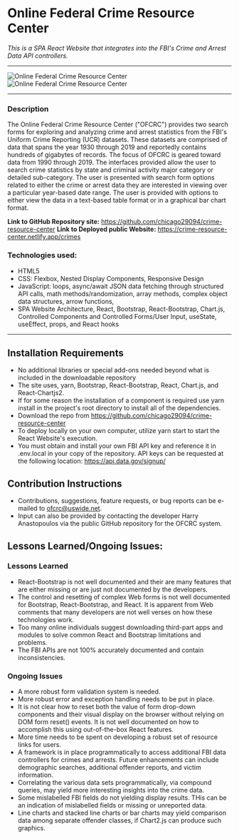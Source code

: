 
# Online Federal Crime Resource Center
*This is a SPA React Website that integrates into the FBI's Crime and Arrest Data API controllers.*  
___
![Online Federal Crime Resource Center](https://user-images.githubusercontent.com/84363576/124279572-4abead00-db0d-11eb-8478-bd22109e5f54.png)
![Online Federal Crime Resource Center](https://user-images.githubusercontent.com/84363576/124279608-54e0ab80-db0d-11eb-95b0-8b88f918f0de.png)
___

### Description

The Online Federal Crime Resource Center ("OFCRC") provides two search forms for exploring and analyzing crime and arrest statistics from the FBI's Uniform Crime Reporting (UCR) datasets.  These datasets are comprised of data that spans the year 1930 through 2019 and reportedly contains hundreds of gigabytes of records.  The focus of OFCRC is geared toward data from 1990 through 2019.  The interfaces provided allow the user to search crime statistics by state and criminal activity major category or detailed sub-category.  The user is presented with search form options related to either the crime or arrest data they are interested in viewing over a particular year-based date range.  The user is provided with options to either view the data in a text-based table format or in a graphical bar chart format.

**Link to GitHub Repository site:** https://github.com/chicago29094/crime-resource-center
**Link to Deployed public Website:** https://crime-resource-center.netlify.app/crimes

### Technologies used:
- HTML5
- CSS: Flexbox, Nested Display Components, Responsive Design
- JavaScript: loops, async/await JSON data fetching through structured API calls, math methods/randomization, array methods, complex object data structures, arrow functions, 
- SPA Website Architecture, React, Bootstrap, React-Bootstrap, Chart.js, Controlled Components and Controlled Forms/User Input, useState, useEffect, props, and React hooks
___
## Installation Requirements
- No additional libraries or special add-ons needed beyond what is included in the downloadable repository
- The site uses, yarn, Bootstrap, React-Bootstrap, React, Chart.js, and React-Chartjs2.
- If for some reason the installation of a component is required use yarn install in the project's root directory to install all of the dependencies.
- Download the repo from https://github.com/chicago29094/crime-resource-center
- To deploy locally on your own computer, utilize yarn start to start the React Website's execution.
- You must obtain and install your own FBI API key and reference it in .env.local in your copy of the repository.  API keys can be requested at the following location: https://api.data.gov/signup/

## Contribution Instructions
- Contributions, suggestions, feature requests, or bug reports can be e-mailed to ofcrc@uswide.net.
- Input can also be provided by contacting the developer Harry Anastopoulos via the public GitHub repository for the OFCRC system.

## Lessons Learned/Ongoing Issues:
### Lessons Learned
- React-Bootstrap is not well documented and their are many features that are either missing or are just not documented by the developers.
- The control and resetting of complex Web forms is not well documented for Bootstrap, React-Bootstrap, and React. It is apparent from Web comments that many developers are not well verses on how these technologies work.
- Too many online individuals suggest downloading third-part apps and modules to solve common React and Bootstrap limitations and problems.
- The FBI APIs are not 100% accurately documented and contain inconsistencies.
  
### Ongoing Issues
- A more robust form validation system is needed.
- More robust error and exception handling needs to be put in place.
- It is not clear how to reset both the value of form drop-down components and their visual display on the browser without relying on DOM form reset() events.  It is not well documented on how to accomplish this using out-of-the-box React features.
- More time needs to be spent on developing a robust set of resource links for users.
- A framework is in place programmatically to access additional FBI data controllers for crimes and arrests.  Future enhancements can include demographic searches, additional offender reports, and victim information.
- Correlating the various data sets programmatically, via compound queries, may yield more interesting insights into the crime data.
- Some mislabelled FBI fields do not yielding display results.  THis can be an indication of mislabelled fields or missing or unreported data.
- Line charts and stacked line charts or bar charts may yield comparison data among separate offender classes, if Chart2.js can produce such graphics.


